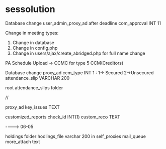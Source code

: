 # sessolution

Database change user_admin_proxy_ad after deadline com_approval INT 11

Change in meeting types:
1) Change in database
2) Change in config.php
3) Change in users/ajax/create_abridged.php for full name change

PA Schedule Upload -> CCMC for type 5 CCM(Creditors)

Database change proxy_ad ccm_type INT 1 : 1-> Secured 2->Unsecured attendance_slip VARCHAR 200

root attendance_slips folder

//

proxy_ad key_issues TEXT

customized_reports check_id INT(1) custom_reco TEXT


----> 06-05

holdings folder
hodlings_file varchar 200 in self_proxies 
mail_queue more_attach text
